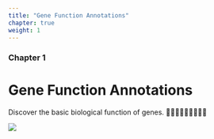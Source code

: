 ```yaml
---
title: "Gene Function Annotations"
chapter: true
weight: 1
---
```



### Chapter 1

# Gene Function Annotations
Discover the basic biological function of genes. 👨🏻‍💻👨🏻‍💻👨🏻‍💻

![](/images/annotation.gif?width=50pc)